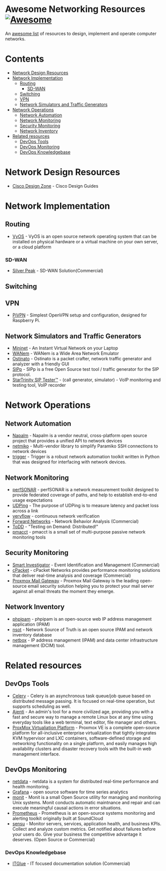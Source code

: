 # Awesome Networking Resources [![Awesome](https://awesome.re/badge.svg)](https://awesome.re)
An [awesome list](https://github.com/sindresorhus/awesome) of resources to design, implement and operate computer networks.

# Contents
- [Network Design Resources](#network-design-resources)
- [Network Implementation](#network-implementation)
  - [Routing](#routing)
    - [SD-WAN](#sd-wan)
  - [Switching](#switching)
  - [VPN](#vpn)
  - [Network Simulators and Traffic Generators](#network-simulators-and-traffic-generators)
- [Network Operations](#network-operations)
  - [Network Automation](#network-automation)
  - [Network Monitoring](#network-monitoring)
  - [Security Monitoring](#security-monitoring)
  - [Network Inventory](#network-inventory) 
- [Related resources](#related-resources)
  - [DevOps Tools](#devops-tools)
  - [DevOps Monitoring](#devops-monitoring)
  - [DevOps Knowledgebase](#devops-knowledgebase)

# Network Design Resources
- [Cisco Design Zone](https://www.cisco.com/c/en/us/solutions/design-zone.html#~stickynav=1) - Cisco Design Guides

# Network Implementation
## Routing
- [VyOS](https://vyos.io/) - VyOS is an open source network operating system that can be installed on physical hardware or a virtual machine on your own server, or a cloud platform
### SD-WAN
- [Silver Peak](https://www.silver-peak.com/) - SD-WAN Solution(Commercial)
## Switching

## VPN
- [PiVPN](http://www.pivpn.io/) - Simplest OpenVPN setup and configuration, designed for Raspberry Pi.

## Network Simulators and Traffic Generators
- [Mininet](http://mininet.org/) - An Instant Virtual Network on your Laptop
- [WANem](http://wanem.sourceforge.net/) - WANem is a Wide Area Network Emulator
- [Ostinato](https://ostinato.org/) - Ostinato is a packet crafter, network traffic generator and analyzer with a friendly GUI
- [SIPp](http://sipp.sourceforge.net/index.html) - SIPp is a free Open Source test tool / traffic generator for the SIP protocol.
- [StarTrinity SIP Tester™](http://startrinity.com/VoIP/SipTester/SipTester.aspx) - (call generator, simulator) - VoIP monitoring and testing tool, VoIP recorder

# Network Operations
## Network Automation
- [Napalm](https://napalm-automation.net/) - Napalm is a vendor neutral, cross-platform open source project that provides a unified API to network devices
- [netmiko](https://github.com/ktbyers/netmiko) - Multi-vendor library to simplify Paramiko SSH connections to network devices
- [trigger](https://github.com/trigger/trigger) - Trigger is a robust network automation toolkit written in Python that was designed for interfacing with network devices.

## Network Monitoring
- [perfSONAR](https://www.perfsonar.net) - perfSONAR is a network measurement toolkit designed to provide federated coverage of paths, and help to establish end-to-end usage expectations
- [UDPing](https://github.com/yahoo/UDPing) - The purpose of UDPing is to measure latency and packet loss across a link
- [veryflow](https://www.veriflow.net/) - continuous network verification
- [Forward Networks](https://www.forwardnetworks.com/) - Network Behavior Analysis (Commercial)
- [ToDD](https://github.com/toddproject/todd) - "Testing on Demand: Distributed!"
- [pmacct](http://www.pmacct.net/) - pmacct is a small set of multi-purpose passive network monitoring tools

## Security Monitoring
- [Smart Investigator](http://www.smart-investigator.com/) - Event Identification and Management (Commercial)
- [cPacket](https://www.cpacket.com) - cPacket Networks provides performance monitoring solutions that deliver real-time analysis and coverage (Commercial)
- [Proxmox Mail Gateway](https://www.proxmox.com/en/proxmox-mail-gateway) - Proxmox Mail Gateway is the leading open-source email security solution helping you to protect your mail server against all email threats the moment they emerge.

## Network Inventory
- [phpipam](https://phpipam.net/) - phpipam is an open-source web IP address management application (IPAM)
- [nsot](https://github.com/dropbox/nsot) - Network Source of Truth is an open source IPAM and network inventory database
- [netbox](https://github.com/digitalocean/netbox) - IP address management (IPAM) and data center infrastructure management (DCIM) tool.


# Related resources
## DevOps Tools
- [Celery](http://www.celeryproject.org/) - Celery is an asynchronous task queue/job queue based on distributed message passing.	It is focused on real-time operation, but supports scheduling as well.
- [Ajenti](http://ajenti.org/) - An admin's tool for a more civilized age, providing you with a fast and secure way to manage a remote Linux box at any time using everyday tools like a web terminal, text editor, file manager and others.
- [ProxMox Virtualiation Platform](https://www.proxmox.com/en/proxmox-ve) - Proxmox VE is a complete open-source platform for all-inclusive enterprise virtualization that tightly integrates KVM hypervisor and LXC containers, software-defined storage and networking functionality on a single platform, and easily manages high availability clusters and disaster recovery tools with the built-in web management interface.

## DevOps Monitoring
- [netdata](https://github.com/firehol/netdata) - netdata is a system for distributed real-time performance and health monitoring.
- [Grafana](https://grafana.com/) - open source software for time series analytics
- [monit](https://mmonit.com/monit/) - Monit is a small Open Source utility for managing and monitoring Unix systems. Monit conducts automatic maintnance and repair and can execute meaningful causal actions in error situations.
- [Prometheus](https://prometheus.io/) - Prometheus is an open-source systems monitoring and alerting toolkit originally built at SoundCloud
- [sensu](https://sensuapp.org/) - Monitor servers, services, application health, and business KPIs. Collect and analyze custom metrics. Get notified about failures before your users do. Give your business the competitive advantage it deserves. (Open Source or Commercial)

### DevOps Knowledgebase
- [ITGlue](https://www.itglue.com/) - IT focused documentation solution (Commercial)


